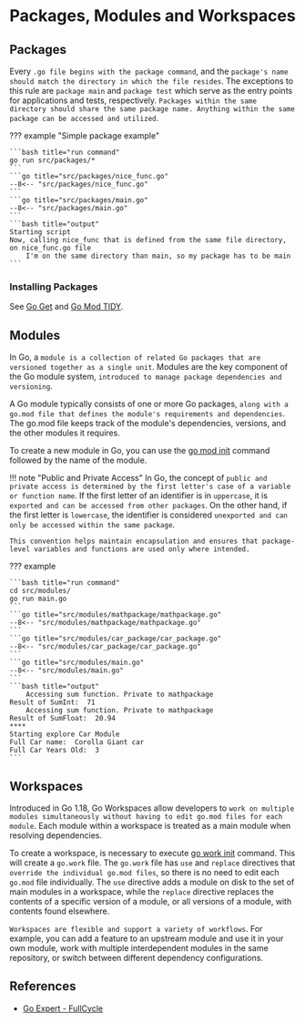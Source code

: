 # Packages, Modules and Workspaces

## Packages

Every `.go file begins with the package command`, and the `package's name should match the directory in which the file resides`. The exceptions to this rule are `package main` and `package test` which serve as the entry points for applications and tests, respectively. `Packages within the same directory should share the same package name. Anything within the same package can be accessed and utilized`.

??? example "Simple package example"

    ```bash title="run command"
    go run src/packages/*
    ```
    ```go title="src/packages/nice_func.go"
    --8<-- "src/packages/nice_func.go"
    ```
    ```go title="src/packages/main.go"
    --8<-- "src/packages/main.go"
    ```
    ```bash title="output"
    Starting script
    Now, calling nice_func that is defined from the same file directory, on nice_func.go file
        I'm on the same directory than main, so my package has to be main
    ```

### Installing Packages

See [Go Get](../cli/general.md#go-get) and [Go Mod TIDY](../cli/go_mod.md#go-mod-tidy).

## Modules

In Go, a `module is a collection of related Go packages that are versioned together as a single unit`. Modules are the key component of the Go module system, `introduced to manage package dependencies and versioning`.

A Go module typically consists of one or more Go packages, `along with a go.mod file that defines the module's requirements and dependencies`. The go.mod file keeps track of the module's dependencies, versions, and the other modules it requires.

To create a new module in Go, you can use the [go mod init](../cli/go_mod.md#go-mod-init) command followed by the name of the module.

!!! note "Public and Private Access"
    In Go, the concept of `public and private access is determined by the first letter's case of a variable or function name`. If the first letter of an identifier is in `uppercase`, it is `exported and can be accessed from other packages`. On the other hand, if the first letter is `lowercase`, the identifier is considered `unexported and can only be accessed within the same package`.

    This convention helps maintain encapsulation and ensures that package-level variables and functions are used only where intended.

??? example

    ```bash title="run command"
    cd src/modules/
    go run main.go
    ```
    ```go title="src/modules/mathpackage/mathpackage.go"
    --8<-- "src/modules/mathpackage/mathpackage.go"
    ```
    ```go title="src/modules/car_package/car_package.go"
    --8<-- "src/modules/car_package/car_package.go"
    ```
    ```go title="src/modules/main.go"
    --8<-- "src/modules/main.go"
    ```
    ```bash title="output"
        Accessing sum function. Private to mathpackage
    Result of SumInt:  71
        Accessing sum function. Private to mathpackage
    Result of SumFloat:  20.94
    ****
    Starting explore Car Module
    Full Car name:  Corolla Giant car
    Full Car Years Old:  3
    ```

## Workspaces

Introduced in Go 1.18, Go Workspaces allow developers to `work on multiple modules simultaneously without having to edit go.mod files for each module`. Each module within a workspace is treated as a main module when resolving dependencies.

To create a workspace, is necessary to execute [go work init](../cli/general.md#go-work) command. This will create a `go.work` file. The `go.work` file has `use` and `replace` directives that `override the individual go.mod files`, so there is no need to edit each `go.mod` file individually. The `use` directive adds a module on disk to the set of main modules in a workspace, while the `replace` directive replaces the contents of a specific version of a module, or all versions of a module, with contents found elsewhere.

`Workspaces are flexible and support a variety of workflows`. For example, you can add a feature to an upstream module and use it in your own module, work with multiple interdependent modules in the same repository, or switch between different dependency configurations.

## References

- [Go Expert - FullCycle](https://goexpert.fullcycle.com.br/curso/)

